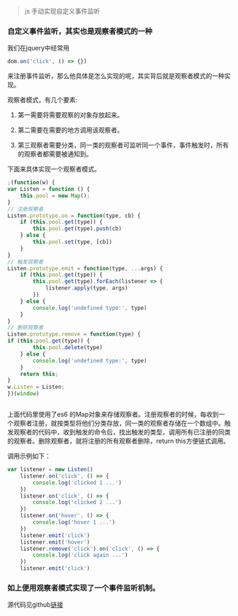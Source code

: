 > js 手动实现自定义事件监听

### 自定义事件监听，其实也是观察者模式的一种



我们在jquery中经常用

```javascript
dom.on('click', () => {})
```

来注册事件监听，那么他具体是怎么实现的呢，其实背后就是观察者模式的一种实现。

观察者模式，有几个要素:

1. 第一需要将需要观察的对象存放起来。

2. 第二需要在需要的地方调用该观察者。

3. 第三观察者需要分类，同一类的观察者可监听同一个事件，事件触发时，所有的观察者都需要被通知到。

下面来具体实现一个观察者模式。

```javascript
;(function(w) {
var Listen = function () {
	this.pool = new Map();
}
// 注册观察者
Listen.prototype.on = function(type, cb) {
	if (this.pool.get(type)) {
		this.pool.get(type).push(cb)
	} else {
		this.pool.set(type, [cb])
	}
}
// 触发观察者
Listen.prototype.emit = function(type, ...args) {
	if (this.pool.get(type)) {
		this.pool.get(type).forEach(listener => {
			listener.apply(type, args)
		})
	} else {
		console.log('undefined type:', type)
	}
}
// 删除观察者
Listen.prototype.remove = function(type) {
if (this.pool.get(type)) {
		this.pool.delete(type)
	} else {
		console.log('undefined type:', type)
	}
	return this;
}
w.Listen = Listen;
})(window)



```



上面代码里使用了es6 的Map对象来存储观察者。注册观察者的时候，每收到一个观察者注册，就按类型将他们分类存放，同一类的观察者存储在一个数组中。触发观察者的代码中，收到触发的命令后，找出触发的类型，调用所有已注册的同类的观察者。删除观察者，就将注册的所有观察者删除，return this方便链式调用。

调用示例如下：

```javascript
var listener = new Listen()
	listener.on('click', () => {
		console.log('clicked 1 ...')
	})
	listener.on('click', () => {
		console.log('clicked 2 ...')
	})
	listener.on('hover', () => {
		console.log('hover 1 ...')
	})
	listener.emit('click')
	listener.emit('hover')
	listener.remove('click').on('click', () => {
		console.log('click again ...')
	})
	listener.emit('click')

```





### 如上便用观察者模式实现了一个事件监听机制。

源代码见github[链接](https://github.com/zlx362211854/listener)


